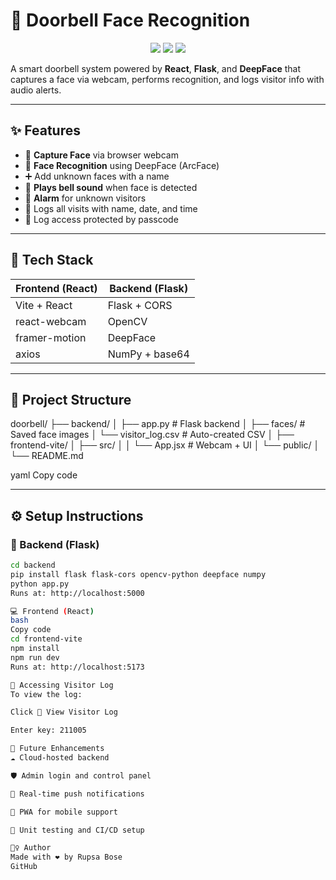 # 🔔 Doorbell Face Recognition

<p align="center">
  <img src="https://img.shields.io/badge/frontend-react-blue?style=for-the-badge&logo=react" />
  <img src="https://img.shields.io/badge/backend-flask-black?style=for-the-badge&logo=flask" />
  <img src="https://img.shields.io/badge/python-DeepFace-yellow?style=for-the-badge&logo=python" />
</p>

A smart doorbell system powered by **React**, **Flask**, and **DeepFace** that captures a face via webcam, performs recognition, and logs visitor info with audio alerts.

---

## ✨ Features

- 📸 **Capture Face** via browser webcam
- 🧠 **Face Recognition** using DeepFace (ArcFace)
- ➕ Add unknown faces with a name
- 🔔 **Plays bell sound** when face is detected
- 🚨 **Alarm** for unknown visitors
- 📝 Logs all visits with name, date, and time
- 🔐 Log access protected by passcode

---

## 🧩 Tech Stack

| Frontend (React) | Backend (Flask) |
|------------------|-----------------|
| Vite + React     | Flask + CORS    |
| react-webcam     | OpenCV          |
| framer-motion    | DeepFace        |
| axios            | NumPy + base64  |

---

## 📁 Project Structure

doorbell/
├── backend/
│ ├── app.py # Flask backend
│ ├── faces/ # Saved face images
│ └── visitor_log.csv # Auto-created CSV
│
├── frontend-vite/
│ ├── src/
│ │ └── App.jsx # Webcam + UI
│ └── public/
│
└── README.md

yaml
Copy code

---

## ⚙️ Setup Instructions

### 📌 Backend (Flask)

```bash
cd backend
pip install flask flask-cors opencv-python deepface numpy
python app.py
Runs at: http://localhost:5000

💻 Frontend (React)
bash
Copy code
cd frontend-vite
npm install
npm run dev
Runs at: http://localhost:5173

🔐 Accessing Visitor Log
To view the log:

Click 📄 View Visitor Log

Enter key: 211005

🧠 Future Enhancements
☁️ Cloud-hosted backend

🛡️ Admin login and control panel

🔔 Real-time push notifications

📱 PWA for mobile support

🧪 Unit testing and CI/CD setup

🙋‍♀️ Author
Made with ❤️ by Rupsa Bose
GitHub

